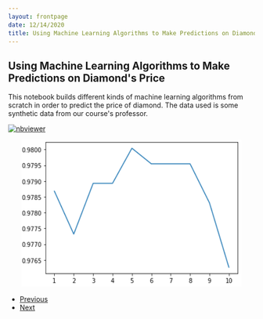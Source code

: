 ```yaml
---
layout: frontpage
date: 12/14/2020
title: Using Machine Learning Algorithms to Make Predictions on Diamond's Price
---
```


## Using Machine Learning Algorithms to Make Predictions on Diamond's Price

This notebook builds different kinds of machine learning algorithms from scratch in order to predict the price of diamond. The data used is some synthetic data from our course's professor. 

[![nbviewer](https://raw.githubusercontent.com/jupyter/design/master/logos/Badges/nbviewer_badge.svg)](https://nbviewer.jupyter.org/github/ngau9567/ngau9567.github.io/blob/master/assets/EMSE6574/Week6_Assignment.ipynb)

<center><a href="{{ BASE_PATH }}/pages/EMSE6574.html#emse6574-assignment6"><img src="/assets/publpics/knn.PNG" alt="KNN" style="width:450px;height:300px;"></a></center>

<div class="navbar">
  <div class="navbar-inner">
      <ul class="nav">
          <li><a href="emse6574_hw9_timeseries.html">Previous</a></li>
          <li><a href="emse6574_hw4_gorilla.html">Next</a></li>
      </ul>
  </div>
</div>
